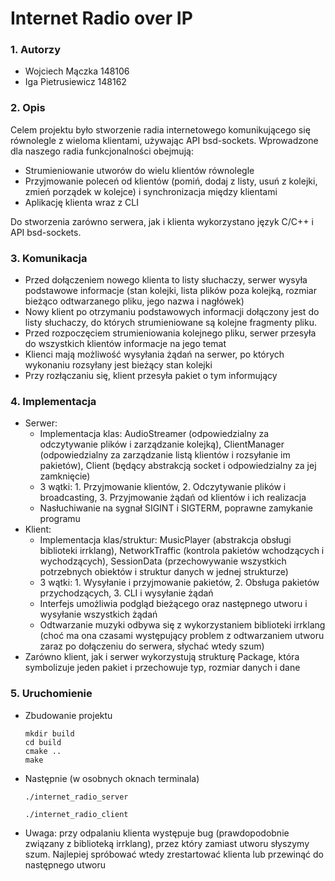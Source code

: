 # Internet Radio over IP

### 1. Autorzy

* Wojciech Mączka 148106
* Iga Pietrusiewicz 148162

### 2. Opis

Celem projektu było stworzenie radia internetowego komunikującego się równolegle z
wieloma klientami, używając API bsd-sockets. Wprowadzone dla naszego radia funkcjonalności
obejmują:

* Strumieniowanie utworów do wielu klientów równolegle
* Przyjmowanie poleceń od klientów (pomiń, dodaj z listy, usuń z kolejki, zmień porządek
  w kolejce) i synchronizacja między klientami
* Aplikację klienta wraz z CLI

Do stworzenia zarówno serwera, jak i klienta wykorzystano język C/C++ i API bsd-sockets.

### 3. Komunikacja

* Przed dołączeniem nowego klienta to listy słuchaczy, serwer wysyła podstawowe informacje
  (stan kolejki, lista plików poza kolejką, rozmiar bieżąco odtwarzanego pliku, jego
  nazwa i nagłówek)
* Nowy klient po otrzymaniu podstawowych informacji dołączony jest do listy słuchaczy,
  do których strumieniowane są kolejne fragmenty pliku.
* Przed rozpoczęciem strumieniowania kolejnego pliku, serwer przesyła do wszystkich klientów
  informacje na jego temat
* Klienci mają możliwość wysyłania żądań na serwer, po których wykonaniu rozsyłany jest
  bieżący stan kolejki
* Przy rozłączaniu się, klient przesyła pakiet o tym informujący

### 4. Implementacja

* Serwer:
    * Implementacja klas: AudioStreamer (odpowiedzialny za odczytywanie plików i
      zarządzanie kolejką), ClientManager (odpowiedzialny za zarządzanie listą klientów
      i rozsyłanie im pakietów), Client (będący abstrakcją socket i odpowiedzialny za jej
      zamknięcie)
    * 3 wątki: 1. Przyjmowanie klientów, 2. Odczytywanie plików i broadcasting, 3.
      Przyjmowanie żądań od klientów i ich realizacja
    * Nasłuchiwanie na sygnał SIGINT i SIGTERM, poprawne zamykanie programu
* Klient:
    * Implementacja klas/struktur: MusicPlayer (abstrakcja obsługi biblioteki irrklang),
      NetworkTraffic (kontrola pakietów wchodzących i wychodzących), SessionData (przechowywanie
      wszystkich potrzebnych obiektów i struktur danych w jednej strukturze)
    * 3 wątki: 1. Wysyłanie i przyjmowanie pakietów, 2. Obsługa pakietów przychodzących, 3.
      CLI i wysyłanie żądań
    * Interfejs umożliwia podgląd bieżącego oraz następnego utworu i wysyłanie wszystkich żądań
    * Odtwarzanie muzyki odbywa się z wykorzystaniem biblioteki irrklang (choć ma ona
      czasami występujący problem z odtwarzaniem utworu zaraz po dołączeniu do serwera, słychać wtedy szum)
* Zarówno klient, jak i serwer wykorzystują strukturę Package, która symbolizuje jeden pakiet
  i przechowuje typ, rozmiar danych i dane

### 5. Uruchomienie

* Zbudowanie projektu
    ```shell
    mkdir build
    cd build
    cmake ..
    make
    ```   
* Następnie (w osobnych oknach terminala)
    ```shell
    ./internet_radio_server
    ```
    ```shell
    ./internet_radio_client
    ```
* Uwaga: przy odpalaniu klienta występuje bug (prawdopodobnie związany z biblioteką
  irrklang), przez który zamiast utworu słyszymy szum. Najlepiej spróbować wtedy zrestartować klienta
  lub przewinąć do następnego utworu